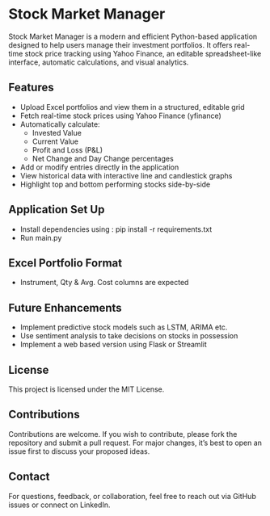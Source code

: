# Stock Market Manager

Stock Market Manager is a modern and efficient Python-based application designed to help users manage their investment portfolios. It offers real-time stock price tracking using Yahoo Finance, an editable spreadsheet-like interface, automatic calculations, and visual analytics.

## Features

- Upload Excel portfolios and view them in a structured, editable grid
- Fetch real-time stock prices using Yahoo Finance (yfinance)
- Automatically calculate:
  - Invested Value
  - Current Value
  - Profit and Loss (P&L)
  - Net Change and Day Change percentages
- Add or modify entries directly in the application
- View historical data with interactive line and candlestick graphs
- Highlight top and bottom performing stocks side-by-side

## Application Set Up

- Install dependencies using : pip install -r requirements.txt
- Run main.py

## Excel Portfolio Format

- Instrument, Qty & Avg. Cost columns are expected

## Future Enhancements

- Implement predictive stock models such as LSTM, ARIMA etc.
- Use sentiment analysis to take decisions on stocks in possession
- Implement a web based version using Flask or Streamlit

## License

This project is licensed under the MIT License.

## Contributions

Contributions are welcome. If you wish to contribute, please fork the repository and submit a pull request. 
For major changes, it’s best to open an issue first to discuss your proposed ideas.

## Contact

For questions, feedback, or collaboration, feel free to reach out via GitHub issues or connect on LinkedIn.

